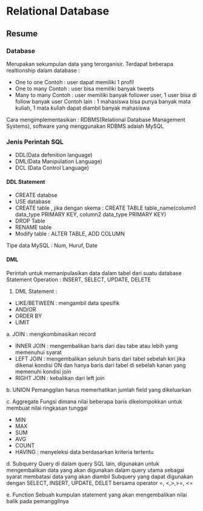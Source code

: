# Relational Database

## Resume

### Database
Merupakan sekumpulan data yang terorganisir.
Terdapat beberapa realtionship dalam database :
- One to one
Contoh : user dapat memiliki 1 profil
- One to many
Contoh : user bisa memiliki banyak tweets
- Many to many
Contoh : user memiliki banyak follower user, 1 user bisa di follow banyak user
Contoh lain : 1 mahasiswa bisa punya banyak mata kuliah, 1 mata kuliah dapat diambil banyak mahasiswa

Cara mengimplementasikan :
RDBMS(Relational Database Management Systems), software yang menggunakan RDBMS adalah MySQL

### Jenis Perintah SQL 
- DDL(Data defenition language)
- DML(Data Manipulation Language)
- DCL (Data Control Language)

#### DDL Statement
- CREATE databse
- USE database
- CREATE table , jika dengan skema : CREATE TABLE table_name(column1 data_type PRIMARY KEY, column2 data_type PRIMARY KEY) 
- DROP Table
- RENAME table
- Modify table : ALTER TABLE, ADD COLUMN

Tipe data MySQL : Num, Huruf, Date

#### DML
Perintah untuk memanipulasikan data dalam tabel dari suatu database
Statement Operation : INSERT, SELECT, UPDATE, DELETE
1. DML Statement :
- LIKE/BETWEEN : mengambil data spesifik
- AND/OR
- ORDER BY
- LIMIT

a. JOIN : mengkombinasikan record
- INNER JOIN : mengembalikan baris dari dau tabe atau lebih yang memenuhui syarat
- LEFT JOIN : mengembalikan seluruh baris dari tabel sebelah kiri jika dikenai kondisi ON dan hanya baris dari tabel di sebelah kanan yang memenuhi kondisi join
- RIGHT JOIN : kebalikan dari left join

b. UNION
Pemanggilan harus memerhatikan jumlah field yang dikeluarkan

c. Aggregate
Fungsi dimana nilai beberapa baris dikelompokkan untuk membuat nilai ringkasan tunggal
- MIN
- MAX
- SUM
- AVG
- COUNT
- HAVING : menyeleksi data berdasarkan kriteria tertentu

d. Subquery
Query di dalam query SQL lain, digunakan untuk mengembalikan data yang akan digunakan dalam query utama sebagai syarat membatasi data yang akan diambil
Subquery yang dapat digunakan dengan SELECT, INSERT, UPDATE, DELET bersama operator =, <,>,>=, <=

e. Function
Sebuah kumpulan statement yang akan mengembalikan nilai balik pada pemanggilnya









